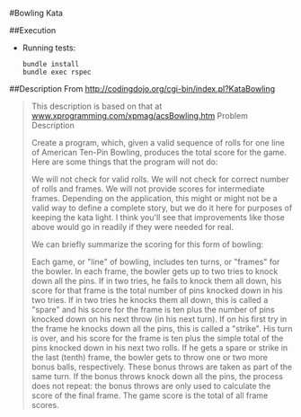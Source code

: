 #Bowling Kata

##Execution
* Running tests:

  ```
  bundle install
  bundle exec rspec
  ```

##Description
From http://codingdojo.org/cgi-bin/index.pl?KataBowling

> This description is based on that at www.xprogramming.com/xpmag/acsBowling.htm
> Problem Description
> 
> Create a program, which, given a valid sequence of rolls for one line of American Ten-Pin Bowling, produces the total score for the game. Here are some things that the program will not do:
> 
> We will not check for valid rolls.
> We will not check for correct number of rolls and frames.
> We will not provide scores for intermediate frames.
> Depending on the application, this might or might not be a valid way to define a complete story, but we do it here for purposes of keeping the kata light. I think you'll see that improvements like those above would go in readily if they were needed for real.
> 
> We can briefly summarize the scoring for this form of bowling:
> 
> Each game, or "line" of bowling, includes ten turns, or "frames" for the bowler.
> In each frame, the bowler gets up to two tries to knock down all the pins.
> If in two tries, he fails to knock them all down, his score for that frame is the total number of pins knocked down in his two tries.
> If in two tries he knocks them all down, this is called a "spare" and his score for the frame is ten plus the number of pins knocked down on his next throw (in his next turn).
> If on his first try in the frame he knocks down all the pins, this is called a "strike". His turn is over, and his score for the frame is ten plus the simple total of the pins knocked down in his next two rolls.
> If he gets a spare or strike in the last (tenth) frame, the bowler gets to throw one or two more bonus balls, respectively. These bonus throws are taken as part of the same turn. If the bonus throws knock down all the pins, the process does not repeat: the bonus throws are only used to calculate the score of the final frame.
> The game score is the total of all frame scores.

